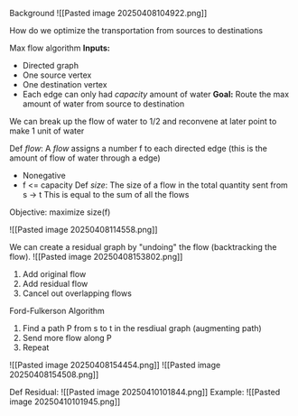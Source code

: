 
Background
![[Pasted image 20250408104922.png]]

How do we optimize the transportation from sources to destinations

Max flow algorithm
**Inputs:**
- Directed graph
- One source vertex
- One destination vertex
- Each edge can only had *capacity* amount of water
**Goal:** Route the max amount of water from source to destination

We can break up the flow of water to 1/2 and reconvene at later point to make 1 unit of water

Def *flow*: A *flow* assigns a number f to each directed edge (this is the amount of flow of water through a edge)
- Nonegative
- f <= capacity
Def *size*: The size of a flow in the total quantity sent from s -> t
This is equal to the sum of all the flows

Objective: maximize size(f)

![[Pasted image 20250408114558.png]]

We can create a residual graph by "undoing" the flow (backtracking the flow).
![[Pasted image 20250408153802.png]]
1. Add original flow
2. Add residual flow
3. Cancel out overlapping flows

Ford-Fulkerson Algorithm
1. Find a path P from s to t in the resdiual graph (augmenting path)
2. Send more flow along P
3. Repeat

![[Pasted image 20250408154454.png]]
 ![[Pasted image 20250408154508.png]]

Def Residual: ![[Pasted image 20250410101844.png]]
Example: ![[Pasted image 20250410101945.png]]